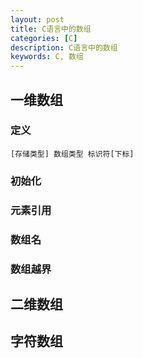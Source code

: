 ```yaml
---
layout: post
title: C语言中的数组
categories: [C]
description: C语言中的数组
keywords: C, 数组
---
```


## 一维数组

### 定义

```
[存储类型] 数组类型 标识符[下标]
```

### 初始化

### 元素引用

### 数组名

### 数组越界

## 二维数组

## 字符数组
